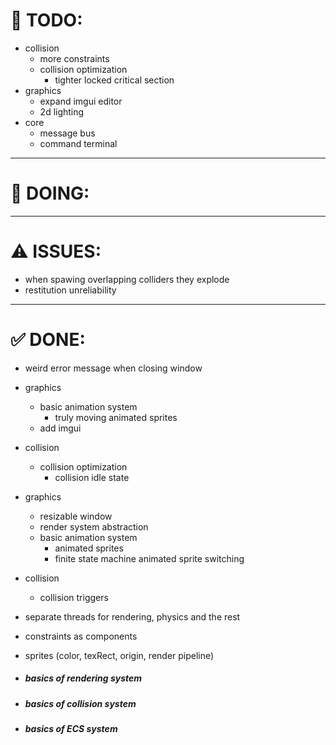 # 🎯 TODO:

- collision
    - more constraints
    - collision optimization
        - tighter locked critical section
- graphics
    - expand imgui editor
    - 2d lighting
- core
    - message bus
    - command terminal

---

# 📌 DOING:

---

# ⚠️ ISSUES:
- when spawing overlapping colliders they explode
- restitution unreliability
---

# ✅ DONE:

- weird error message when closing window
- graphics
    - basic animation system
        - truly moving animated sprites
    - add imgui
- collision
    - collision optimization
        - collision idle state
- graphics
    - resizable window
    - render system abstraction
    - basic animation system
        - animated sprites
        - finite state machine animated sprite switching
- collision
    - collision triggers
- separate threads for rendering, physics and the rest
- constraints as components
- sprites (color, texRect, origin, render pipeline)

- ##### basics of rendering system
- ##### basics of collision system
- ##### basics of ECS system
